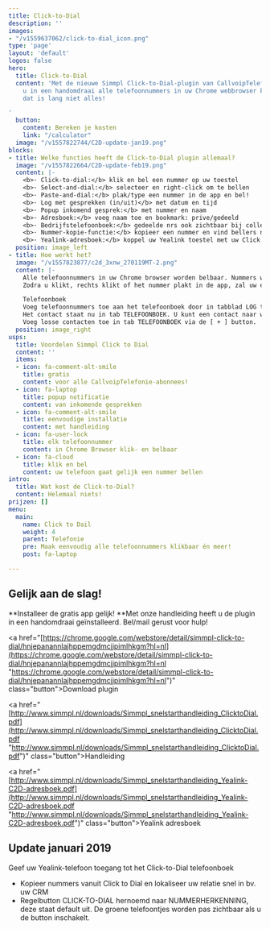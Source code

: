 ```yaml
---
title: Click-to-Dial
description: ''
images:
- "/v1559637062/click-to-dial_icon.png"
type: 'page'
layout: 'default'
logos: false
hero:
  title: Click-to-Dial
  content: 'Met de nieuwe Simmpl Click-to-Dial-plugin van CallvoipTelefonie maakt
    u in een handomdraai alle telefoonnummers in uw Chrome webbrowser klikbaar. Maar
    dat is lang niet alles!

'
  button:
    content: Bereken je kosten
    link: "/calculator"
  image: "/v1557822744/C2D-update-jan19.png"
blocks:
- title: Welke functies heeft de Click-to-Dial plugin allemaal?
  image: "/v1557822664/C2D-update-feb19.png"
  content: |-
    <b>· Click-to-dial:</b> klik en bel een nummer op uw toestel
    <b>· Select-and-dial:</b> selecteer en right-click om te bellen
    <b>· Paste-and-dial:</b> plak/type een nummer in de app en bel!
    <b>· Log met gesprekken (in/uit)</b> met datum en tijd
    <b>· Popup inkomend gesprek:</b> met nummer en naam
    <b>· Adresboek:</b> voeg naam toe en bookmark: prive/gedeeld
    <b>· Bedrijfstelefoonboek:</b> gedeelde nrs ook zichtbaar bij collega’s
    <b>· Nummer-kopie-functie:</b> kopieer een nummer en vind bellers nog sneller in uw CRM!
    <b>· Yealink-adresboek:</b> koppel uw Yealink toestel met uw Click to Dial adresboek!
  position: image_left
- title: Hoe werkt het?
  image: "/v1557823877/c2d_3xnw_270119MT-2.png"
  content: |-
    Alle telefoonnummers in uw Chrome browser worden belbaar. Nummers worden getoond met een groen hoorntje of u kunt ze rechts-klikken of kopieren ien plakken in de Click to Dial app.
    Zodra u klikt, rechts klikt of het nummer plakt in de app, zal uw eigen telefoon direct overgaan. Zodra u de hoorn opneemt, zal uw telefoon starten met bellen naar het nummer waarop u klikte. Hierdoor hoeft u zelf geen telefoonnummers meer in te toetsen: geen fouten, geen bril op zetten, geen tijdverlies: gewoon snel en simmpl bellen!

    Telefoonboek
    Voeg telefoonnummers toe aan het telefoonboek door in tabblad LOG te klikken op het STER-icoon te klikken. Geef het contact een naam en het staat in uw adresboek.
    Het contact staat nu in tab TELEFOONBOEK. U kunt een contact naar wens PRIVE of GEDEELD maken door op het icoon (één of meer poppetjes) te klikken.
    Voeg losse contacten toe in tab TELEFOONBOEK via de [ + ] button.
  position: image_right
usps:
  title: Voordelen Simmpl Click to Dial
  content: ''
  items:
  - icon: fa-comment-alt-smile
    title: gratis
    content: voor alle CallvoipTelefonie-abonnees!
  - icon: fa-laptop
    title: popup notificatie
    content: van inkomende gesprekken
  - icon: fa-comment-alt-smile
    title: eenvoudige installatie
    content: met handleiding
  - icon: fa-user-lock
    title: elk telefoonnummer
    content: in Chrome Browser klik- en belbaar
  - icon: fa-cloud
    title: klik en bel
    content: uw telefoon gaat gelijk een nummer bellen
intro:
  title: Wat kost de Click-to-Dial?
  content: Helemaal niets!
prijzen: []
menu:
  main:
    name: Click to Dail
    weight: 4
    parent: Telefonie
    pre: Maak eenvoudig alle telefoonnummers klikbaar én meer!
    post: fa-laptop

---
```

## Gelijk aan de slag!

**Installeer de gratis app gelijk!
**Met onze handleiding heeft u de plugin in een handomdraai geïnstalleerd. Bel/mail gerust voor hulp!

<a href="[https://chrome.google.com/webstore/detail/simmpl-click-to-dial/hnjepanannlajhppemgdmcjjpimlhkgm?hl=nl](https://chrome.google.com/webstore/detail/simmpl-click-to-dial/hnjepanannlajhppemgdmcjjpimlhkgm?hl=nl "https://chrome.google.com/webstore/detail/simmpl-click-to-dial/hnjepanannlajhppemgdmcjjpimlhkgm?hl=nl")" class="button">Download plugin</a>

<a href="[http://www.simmpl.nl/downloads/Simmpl_snelstarthandleiding_ClicktoDial.pdf](http://www.simmpl.nl/downloads/Simmpl_snelstarthandleiding_ClicktoDial.pdf "http://www.simmpl.nl/downloads/Simmpl_snelstarthandleiding_ClicktoDial.pdf")" class="button">Handleiding</a>

<a href="[http://www.simmpl.nl/downloads/Simmpl_snelstarthandleiding_Yealink-C2D-adresboek.pdf](http://www.simmpl.nl/downloads/Simmpl_snelstarthandleiding_Yealink-C2D-adresboek.pdf "http://www.simmpl.nl/downloads/Simmpl_snelstarthandleiding_Yealink-C2D-adresboek.pdf")" class="button">Yealink adresboek</a>

## Update januari 2019

Geef uw Yealink-telefoon toegang tot het Click-to-Dial telefoonboek

* Kopieer nummers vanuit Click to Dial en lokaliseer uw relatie snel in bv. uw CRM
* Regelbutton CLICK-TO-DIAL hernoemd naar NUMMERHERKENNING, deze staat default uit. De groene telefoontjes worden pas zichtbaar als u de button inschakelt.